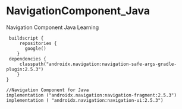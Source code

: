 # NavigationComponent_Java
Navigation Component Java Learning



     buildscript {
         repositories {
           google()
        }
     dependencies {
         classpath("androidx.navigation:navigation-safe-args-gradle-plugin:2.5.3")
        }
    }

    //Navigation Component for Java
    implementation ("androidx.navigation:navigation-fragment:2.5.3")
    implementation ( "androidx.navigation:navigation-ui:2.5.3")
